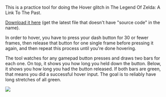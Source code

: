 This is a practice tool for doing the Hover glitch in The Legend Of Zelda: A Link To The Past.

[Download it here](https://github.com/Hyphen-ated/HoverPractice/releases) (get the latest file that doesn't have
"source code" in the name).

In order to hover, you have to press your dash button for 30 or fewer frames, then release that button for one single
frame before pressing it again, and then repeat this process until you're done hovering.

The tool watches for any gamepad button presses and draws two bars for each one. On top, it shows you how long you held
down the button. Below, it shows you how long you had the button released. If both bars are green, that means you did
a successful hover input. The goal is to reliably have long stretches of all green.

![](https://i.imgur.com/VJ2BGZL.png)